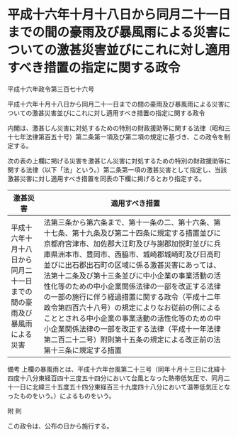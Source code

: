 # 平成十六年十月十八日から同月二十一日までの間の豪雨及び暴風雨による災害についての激甚災害並びにこれに対し適用すべき措置の指定に関する政令

平成十六年政令第三百七十六号

平成十六年十月十八日から同月二十一日までの間の豪雨及び暴風雨による災害についての激甚災害並びにこれに対し適用すべき措置の指定に関する政令

内閣は、激甚じん災害に対処するための特別の財政援助等に関する法律（昭和三十七年法律第百五十号）第二条第一項及び第二項の規定に基づき、この政令を制定する。

次の表の上欄に掲げる災害を激甚じん災害に対処するための特別の財政援助等に関する法律（以下「法」という。）第二条第一項の激甚災害として指定し、当該激甚災害に対し適用すべき措置を同表の下欄に掲げるとおり指定する。

激甚災害 | 適用すべき措置  
---|---  
平成十六年十月十八日から同月二十一日までの間の豪雨及び暴風雨による災害 | 法第三条から第六条まで、第十一条の二、第十六条、第十七条、第十九条及び第二十四条に規定する措置並びに京都府宮津市、加佐郡大江町及び与謝郡加悦町並びに兵庫県洲本市、豊岡市、西脇市、城崎郡城崎町及び日高町並びに出石郡出石町の区域に係る激甚災害にあっては、法第十二条及び第十三条並びに中小企業の事業活動の活性化等のための中小企業関係法律の一部を改正する法律の一部の施行に伴う経過措置に関する政令（平成十二年政令第四百六十八号）の規定によりなお従前の例によることとされる中小企業の事業活動の活性化等のための中小企業関係法律の一部を改正する法律（平成十一年法律第二百二十二号）附則第十五条の規定による改正前の法第十三条に規定する措置  
備考 上欄の暴風雨とは、平成十六年台風第二十三号（同年十月十三日に北緯十四度十八分東経百四十三度五十四分において台風となった熱帯低気圧で、同月二十一日に北緯三十五度五十四分東経百三十九度四十八分において温帯低気圧となったものをいう。）によるものをいう。  
  
附 則

この政令は、公布の日から施行する。
